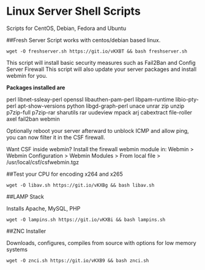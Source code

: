 # Linux Server Shell Scripts

Scripts for CentOS, Debian, Fedora and Ubuntu

##Fresh Server Script
works with centos/debian based linux.
```
wget -O freshserver.sh https://git.io/vKXBT && bash freshserver.sh
```
This script will install basic security measures such as Fail2Ban and Config Server Firewall
This script will also update your server packages and install webmin for you.

**Packages installed are**

perl libnet-ssleay-perl openssl libauthen-pam-perl libpam-runtime libio-pty-perl apt-show-versions python libgd-graph-perl unace unrar zip unzip p7zip-full p7zip-rar sharutils rar uudeview mpack arj cabextract file-roller axel fail2ban webmin

Optionally reboot your server afterward to unblock ICMP and allow ping, you can now filter it in the CSF firewall.

Want CSF inside webmin?
Install the firewall webmin module in:
Webmin > Webmin Configuration > Webmin Modules >
From local file > /usr/local/csf/csfwebmin.tgz

##Test your CPU for encoding x264 and x265
```
wget -O libav.sh https://git.io/vKXBg && bash libav.sh
```
##LAMP Stack

Installs Apache, MySQL, PHP
```
wget -O lampins.sh https://git.io/vKXBi && bash lampins.sh
```
##ZNC Installer

Downloads, configures, compiles from source with options for low memory systems
```
wget -O znci.sh https://git.io/vKXB9 && bash znci.sh
```
